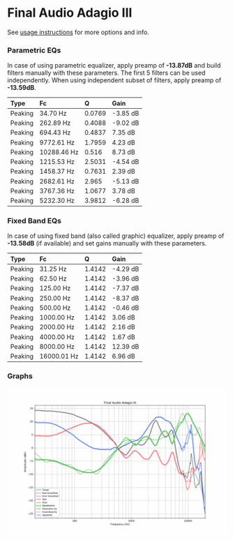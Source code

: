 # Final Audio Adagio III
See [usage instructions](https://github.com/jaakkopasanen/AutoEq#usage) for more options and info.

### Parametric EQs
In case of using parametric equalizer, apply preamp of **-13.87dB** and build filters manually
with these parameters. The first 5 filters can be used independently.
When using independent subset of filters, apply preamp of **-13.59dB**.

| Type    | Fc          |      Q | Gain     |
|:--------|:------------|:-------|:---------|
| Peaking | 34.70 Hz    | 0.0769 | -3.85 dB |
| Peaking | 262.89 Hz   | 0.4088 | -9.02 dB |
| Peaking | 694.43 Hz   | 0.4837 | 7.35 dB  |
| Peaking | 9772.61 Hz  | 1.7959 | 4.23 dB  |
| Peaking | 10288.46 Hz | 0.516  | 8.73 dB  |
| Peaking | 1215.53 Hz  | 2.5031 | -4.54 dB |
| Peaking | 1458.37 Hz  | 0.7631 | 2.39 dB  |
| Peaking | 2682.61 Hz  | 2.965  | -5.13 dB |
| Peaking | 3767.36 Hz  | 1.0677 | 3.78 dB  |
| Peaking | 5232.30 Hz  | 3.9812 | -6.28 dB |

### Fixed Band EQs
In case of using fixed band (also called graphic) equalizer, apply preamp of **-13.58dB**
(if available) and set gains manually with these parameters.

| Type    | Fc          |      Q | Gain     |
|:--------|:------------|:-------|:---------|
| Peaking | 31.25 Hz    | 1.4142 | -4.29 dB |
| Peaking | 62.50 Hz    | 1.4142 | -3.96 dB |
| Peaking | 125.00 Hz   | 1.4142 | -7.37 dB |
| Peaking | 250.00 Hz   | 1.4142 | -8.37 dB |
| Peaking | 500.00 Hz   | 1.4142 | -0.46 dB |
| Peaking | 1000.00 Hz  | 1.4142 | 3.06 dB  |
| Peaking | 2000.00 Hz  | 1.4142 | 2.16 dB  |
| Peaking | 4000.00 Hz  | 1.4142 | 1.67 dB  |
| Peaking | 8000.00 Hz  | 1.4142 | 12.39 dB |
| Peaking | 16000.01 Hz | 1.4142 | 6.96 dB  |

### Graphs
![](./Final%20Audio%20Adagio%20III.png)